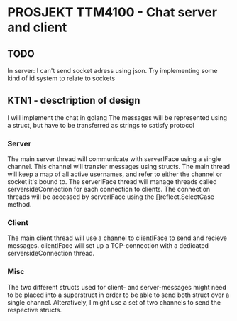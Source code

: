 
# PROSJEKT TTM4100 - Chat server and client #

## TODO

In server: I can't send socket adress using json. Try implementing some kind of id system to relate to sockets


## KTN1 - desctription of design ##

I will implement the chat in golang
The messages will be represented using a struct, but have to be transferred as strings to satisfy protocol

### Server ###
The main server thread will communicate with serverIFace using a single channel. This channel will transfer messages using structs.
The main thread will keep a map of all active usernames, and refer to either the channel or socket it's bound to.
The serverIFace thread will manage threads called serversideConnection for each connection to clients.
The connection threads will be accessed by serverIFace using the []reflect.SelectCase method.


### Client 
The main client thread will use a channel to clientIFace to send and recieve messages.
clientIFace will set up a TCP-connection with a dedicated serversideConnection thread.

### Misc ###
The two different structs used for client- and server-messages might need to be placed into a superstruct in order to be able to send both struct over a single channel.
Alteratively, I might use a set of two channels to send the respective structs. 

